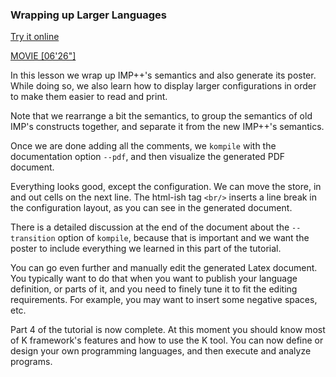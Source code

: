 <!-- Copyright (c) 2010-2019 K Team. All Rights Reserved. -->

### Wrapping up Larger Languages

[Try it online](http://kframework.org/tool/run/?autoload=tutorial/1_k/4_imp%2b%2b/lesson_8/imp.k)

[MOVIE [06'26"]](http://youtu.be/QV1AGagktzk)

In this lesson we wrap up IMP++'s semantics and also generate its poster.
While doing so, we also learn how to display larger configurations in order
to make them easier to read and print.

Note that we rearrange a bit the semantics, to group the semantics of old
IMP's constructs together, and separate it from the new IMP++'s semantics.

Once we are done adding all the comments, we `kompile` with the documentation
option `--pdf`, and then visualize the generated PDF document.

Everything looks good, except the configuration. We can move the store, in
and out cells on the next line. The html-ish tag `<br/>` inserts a line break
in the configuration layout, as you can see in the generated document.

There is a detailed discussion at the end of the document about the
`--transition` option of `kompile`, because that is important and we want
the poster to include everything we learned in this part of the tutorial.

You can go even further and manually edit the generated Latex document.
You typically want to do that when you want to publish your language
definition, or parts of it, and you need to finely tune it to fit the
editing requirements. For example, you may want to insert some negative
spaces, etc.

Part 4 of the tutorial is now complete. At this moment you should know most
of K framework's features and how to use the K tool. You can now define or
design your own programming languages, and then execute and analyze programs.
